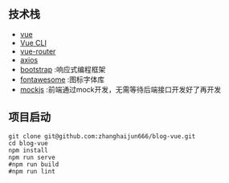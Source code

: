 
## 技术栈
- [vue](https://cn.vuejs.org/v2/guide/)
- [Vue CLI](https://cli.vuejs.org/config/)
- [vue-router](https://router.vuejs.org/)
- [axios](https://www.jianshu.com/p/7a9fbcbb1114)
- [bootstrap](http://v3.bootcss.com/) :响应式编程框架
- [fontawesome](http://fontawesome.dashgame.com/) :图标字体库
- [mockjs](http://v3.bootcss.com/) :前端通过mock开发，无需等待后端接口开发好了再开发


## 项目启动
```
git clone git@github.com:zhanghaijun666/blog-vue.git
cd blog-vue
npm install
npm run serve
#npm run build
#npm run lint
```
